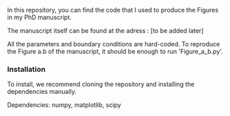 In this repository, you can find the code that I used to produce the Figures in my PhD manuscript. 

The manuscript itself can be found at the adress : [to be added later]

All the parameters and boundary conditions are hard-coded. To reproduce the Figure a.b of the manuscript, it should be enough to run 'Figure_a_b.py'.

### Installation

To install, we recommend cloning the repository and installing the dependencies manually.

Dependencies: numpy, matplotlib, scipy
